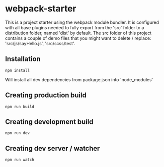 # webpack-starter

This is a project starter using the webpack module bundler. It is configured with all base plugins needed to fully export from the 'src' folder to a distribution folder, named 'dist' by default. The src folder of this project contains a couple of demo files that you might want to delete / replace: 'src/js/sayHello.js', 'src/scss/test'.

## Installation

```
npm install
```
Will install all dev dependencies from package.json into 'node_modules'


## Creating production build

```
npm run build
```


## Creating development build

```
npm run dev
```


## Creating dev server / watcher

```
npm run watch
```